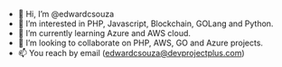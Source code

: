 - 👋 Hi, I’m @edwardcsouza
- 👀 I’m interested in PHP, Javascript, Blockchain, GOLang and Python.
- 🌱 I’m currently learning Azure and AWS cloud.
- 💞️ I’m looking to collaborate on PHP, AWS, GO and Azure projects.
- 📫 You reach by email (edwardcsouza@devprojectplus.com)

<!---
edwardcsouza/edwardcsouza is a ✨ special ✨ repository because its `README.md` (this file) appears on your GitHub profile.
You can click the Preview link to take a look at your changes.
--->
